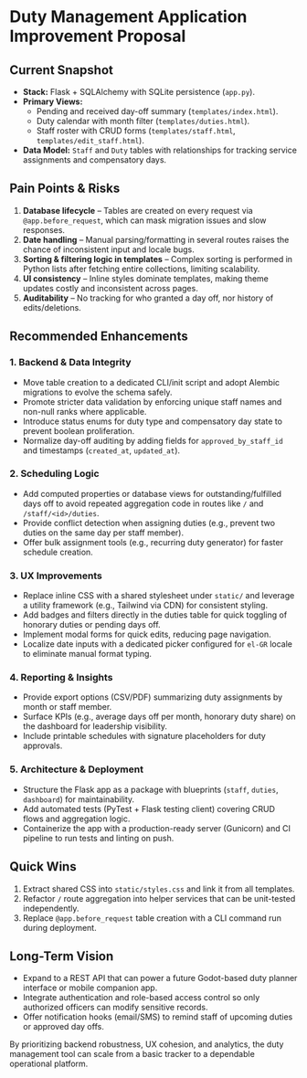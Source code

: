 # Duty Management Application Improvement Proposal

## Current Snapshot
- **Stack:** Flask + SQLAlchemy with SQLite persistence (`app.py`).
- **Primary Views:**
  - Pending and received day-off summary (`templates/index.html`).
  - Duty calendar with month filter (`templates/duties.html`).
  - Staff roster with CRUD forms (`templates/staff.html`, `templates/edit_staff.html`).
- **Data Model:** `Staff` and `Duty` tables with relationships for tracking service assignments and compensatory days.

## Pain Points & Risks
1. **Database lifecycle** – Tables are created on every request via `@app.before_request`, which can mask migration issues and slow responses.
2. **Date handling** – Manual parsing/formatting in several routes raises the chance of inconsistent input and locale bugs.
3. **Sorting & filtering logic in templates** – Complex sorting is performed in Python lists after fetching entire collections, limiting scalability.
4. **UI consistency** – Inline styles dominate templates, making theme updates costly and inconsistent across pages.
5. **Auditability** – No tracking for who granted a day off, nor history of edits/deletions.

## Recommended Enhancements
### 1. Backend & Data Integrity
- Move table creation to a dedicated CLI/init script and adopt Alembic migrations to evolve the schema safely.
- Promote stricter data validation by enforcing unique staff names and non-null ranks where applicable.
- Introduce status enums for duty type and compensatory day state to prevent boolean proliferation.
- Normalize day-off auditing by adding fields for `approved_by_staff_id` and timestamps (`created_at`, `updated_at`).

### 2. Scheduling Logic
- Add computed properties or database views for outstanding/fulfilled days off to avoid repeated aggregation code in routes like `/` and `/staff/<id>/duties`.
- Provide conflict detection when assigning duties (e.g., prevent two duties on the same day per staff member).
- Offer bulk assignment tools (e.g., recurring duty generator) for faster schedule creation.

### 3. UX Improvements
- Replace inline CSS with a shared stylesheet under `static/` and leverage a utility framework (e.g., Tailwind via CDN) for consistent styling.
- Add badges and filters directly in the duties table for quick toggling of honorary duties or pending days off.
- Implement modal forms for quick edits, reducing page navigation.
- Localize date inputs with a dedicated picker configured for `el-GR` locale to eliminate manual format typing.

### 4. Reporting & Insights
- Provide export options (CSV/PDF) summarizing duty assignments by month or staff member.
- Surface KPIs (e.g., average days off per month, honorary duty share) on the dashboard for leadership visibility.
- Include printable schedules with signature placeholders for duty approvals.

### 5. Architecture & Deployment
- Structure the Flask app as a package with blueprints (`staff`, `duties`, `dashboard`) for maintainability.
- Add automated tests (PyTest + Flask testing client) covering CRUD flows and aggregation logic.
- Containerize the app with a production-ready server (Gunicorn) and CI pipeline to run tests and linting on push.

## Quick Wins
1. Extract shared CSS into `static/styles.css` and link it from all templates.
2. Refactor `/` route aggregation into helper services that can be unit-tested independently.
3. Replace `@app.before_request` table creation with a CLI command run during deployment.

## Long-Term Vision
- Expand to a REST API that can power a future Godot-based duty planner interface or mobile companion app.
- Integrate authentication and role-based access control so only authorized officers can modify sensitive records.
- Offer notification hooks (email/SMS) to remind staff of upcoming duties or approved day offs.

By prioritizing backend robustness, UX cohesion, and analytics, the duty management tool can scale from a basic tracker to a dependable operational platform.
